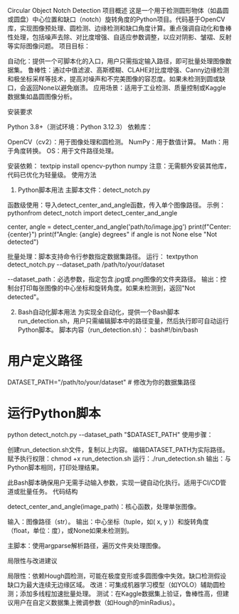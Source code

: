 Circular Object Notch Detection
项目概述
这是一个用于检测圆形物体（如晶圆或圆盘）中心位置和缺口（notch）旋转角度的Python项目。代码基于OpenCV库，实现图像预处理、圆检测、边缘检测和缺口角度计算。重点强调自动化和鲁棒性处理，包括噪声去除、对比度增强、自适应参数调整，以应对阴影、皱褶、反射等实际图像问题。
项目目标：

自动化：提供一个可脚本化的入口，用户只需指定输入路径，即可批量处理图像数据集。
鲁棒性：通过中值滤波、高斯模糊、CLAHE对比度增强、Canny边缘检测和极坐标采样等技术，提高对噪声和不完美图像的容忍度。如果未检测到圆或缺口，会返回None以避免崩溃。
应用场景：适用于工业检测、质量控制或Kaggle数据集如晶圆图像分析。

安装要求

Python 3.8+（测试环境：Python 3.12.3）
依赖库：

OpenCV（cv2）：用于图像处理和圆检测。
NumPy：用于数值计算。
Math：用于角度转换。
OS：用于文件路径处理。



安装依赖：
textpip install opencv-python numpy
注意：无需额外安装其他库，代码已优化为轻量级。
使用方法
1. Python脚本用法
主脚本文件：detect_notch.py

函数级使用：导入detect_center_and_angle函数，传入单个图像路径。
示例：
pythonfrom detect_notch import detect_center_and_angle

center, angle = detect_center_and_angle('path/to/image.jpg')
print(f"Center: {center}")
print(f"Angle: {angle} degrees" if angle is not None else "Not detected")

批量处理：脚本支持命令行参数指定数据集路径。
运行：
textpython detect_notch.py --dataset_path /path/to/your/dataset

--dataset_path：必选参数，指定包含.jpg或.png图像的文件夹路径。
输出：控制台打印每张图像的中心坐标和旋转角度。如果未检测到，返回"Not detected"。



2. Bash自动化脚本用法
为实现全自动化，提供一个Bash脚本run_detection.sh，用户只需编辑脚本中的路径变量，然后执行即可自动运行Python脚本。
脚本内容（run_detection.sh）：
bash#!/bin/bash

# 用户定义路径
DATASET_PATH="/path/to/your/dataset"  # 修改为你的数据集路径

# 运行Python脚本
python detect_notch.py --dataset_path "$DATASET_PATH"
使用步骤：

创建run_detection.sh文件，复制以上内容。
编辑DATASET_PATH为实际路径。
赋予执行权限：chmod +x run_detection.sh
运行：./run_detection.sh
输出：与Python脚本相同，打印处理结果。

此Bash脚本确保用户无需手动输入参数，实现一键自动化执行。适用于CI/CD管道或批量任务。
代码结构

detect_center_and_angle(image_path)：核心函数，处理单张图像。

输入：图像路径（str）。
输出：中心坐标（tuple，如( x, y )）和旋转角度（float，单位：度），或None如果未检测到。


主脚本：使用argparse解析路径，遍历文件夹处理图像。

局限性与改进建议

局限性：依赖Hough圆检测，可能在极度变形或多圆图像中失效。缺口检测假设缺口为最大连续无边缘区域。
改进：可集成机器学习模型（如YOLO）辅助圆检测；添加多线程加速批量处理。
测试：在Kaggle数据集上验证，鲁棒性高，但建议用户在自定义数据集上微调参数（如Hough的minRadius）。
